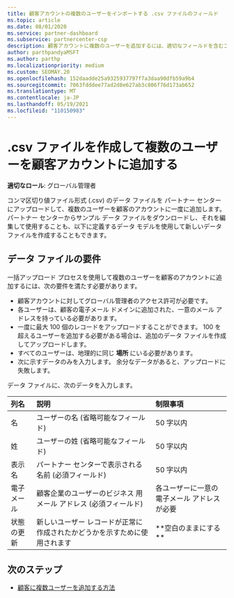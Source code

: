 ```yaml
---
title: 顧客アカウントの複数のユーザーをインポートする .csv ファイルのフィールド
ms.topic: article
ms.date: 08/01/2020
ms.service: partner-dashboard
ms.subservice: partnercenter-csp
description: 顧客アカウントに複数のユーザーを追加するには、適切なフィールドを含むコンマ区切り値 (.csv) ファイルを作成します。
author: parthpandyaMSFT
ms.author: parthp
ms.localizationpriority: medium
ms.custom: SEOMAY.20
ms.openlocfilehash: 152daadde25a9325937797f7a3daa90dfb59a9b4
ms.sourcegitcommit: 7063fdddee77ad2d8e627ab3c806f76d173ab652
ms.translationtype: MT
ms.contentlocale: ja-JP
ms.lasthandoff: 05/19/2021
ms.locfileid: "110150983"
---
```

# <a name="add-multiple-users-to-a-customer-account-by-creating-a-csv-file"></a>.csv ファイルを作成して複数のユーザーを顧客アカウントに追加する

**適切なロール**: グローバル管理者

コンマ区切り値ファイル形式 (.csv) のデータ ファイルを パートナー センター にアップロードして、複数のユーザーを顧客のアカウントに一度に追加します。 パートナー センターからサンプル データ ファイルをダウンロードし、それを編集して使用することも、以下に定義するデータ モデルを使用して新しいデータ ファイルを作成することもできます。

## <a name="data-file-requirements"></a><a href="" id="creatingtheimportcsvfile"></a>データ ファイルの要件

一括アップロード プロセスを使用して複数のユーザーを顧客のアカウントに追加するには、次の要件を満たす必要があります。

- 顧客アカウントに対してグローバル管理者のアクセス許可が必要です。
- 各ユーザーは、顧客の電子メール ドメインに追加された、一意のメール アドレスを持っている必要があります。
- 一度に最大 100 個のレコードをアップロードすることができます。 100 を超えるユーザーを追加する必要がある場合は、追加のデータ ファイルを作成してアップロードします。
- すべてのユーザーは、地理的に同じ **場所** にいる必要があります。
- 次に示すデータのみを入力します。 余分なデータがあると、アップロードに失敗します。

データ ファイルに、次のデータを入力します。

| **列名** | **説明**  | **制限事項**  |
|:-------- |:------  |:----- |
| 名  | ユーザーの名 (省略可能なフィールド)  | 50 字以内  |
| 姓  | ユーザーの姓 (省略可能なフィールド)  | 50 字以内  |
| 表示名    | パートナー センターで表示される名前 (必須フィールド)                            | 50 字以内                         |
| 電子メール   | 顧客企業のユーザーのビジネス 用メール アドレス (必須フィールド)           | 各ユーザーに一意の電子メール アドレスが必要 |
| 状態の更新   | 新しいユーザー レコードが正常に作成されたかどうかを示すために使用されます | \*\*空白のままにする\*\*                        |

## <a name="next-steps"></a>次のステップ

- [顧客に複数ユーザーを追加する方法](adding-multiple-users-to-a-customer-account.md)